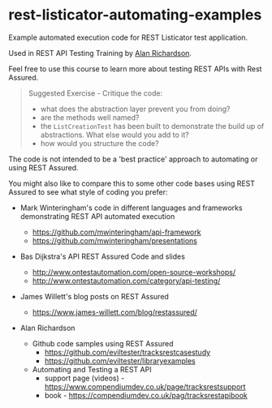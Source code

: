# rest-listicator-automating-examples

Example automated execution code for REST Listicator test application.

Used in REST API Testing Training by [Alan Richardson](https://compendiumdev.co.uk/).

 Feel free to use this course to learn more about testing REST APIs with Rest Assured.

> Suggested Exercise - Critique the code:
>
>  - what does the abstraction layer prevent you from doing?
>  - are the methods well named?
>  - the `ListCreationTest` has been built to demonstrate the build up of abstractions. What else would you add to it?
>  - how would you structure the code?


The code is not intended to be a 'best practice' approach to automating or using REST Assured.

You might also like to compare this to some other code bases using REST Assured to see what style of coding you prefer:

- Mark Winteringham's code in different languages and frameworks demonstrating REST API automated execution
    - https://github.com/mwinteringham/api-framework
    - https://github.com/mwinteringham/presentations

- Bas Dijkstra's API REST Assured Code and slides
    - http://www.ontestautomation.com/open-source-workshops/
    - http://www.ontestautomation.com/category/api-testing/

- James Willett's blog posts on REST Assured
    - https://www.james-willett.com/blog/restassured/
      
- Alan Richardson
    - Github code samples using REST Assured
        - https://github.com/eviltester/tracksrestcasestudy
        - https://github.com/eviltester/libraryexamples
    - Automating and Testing a REST API
        - support page (videos) - https://www.compendiumdev.co.uk/page/tracksrestsupport
        - book - https://compendiumdev.co.uk/pag/tracksrestapibook


